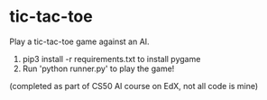 # tic-tac-toe

Play a tic-tac-toe game against an AI.

1. pip3 install -r requirements.txt to install pygame
2. Run 'python runner.py' to play the game!

(completed as part of CS50 AI course on EdX, not all code is mine)